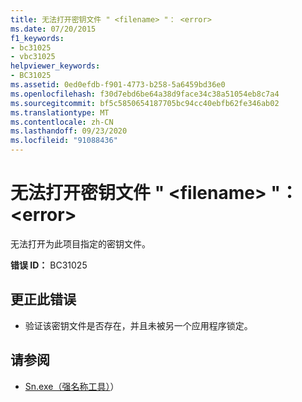 ```yaml
---
title: 无法打开密钥文件 " <filename> "： <error>
ms.date: 07/20/2015
f1_keywords:
- bc31025
- vbc31025
helpviewer_keywords:
- BC31025
ms.assetid: 0ed0efdb-f901-4773-b258-5a6459bd36e0
ms.openlocfilehash: f30d7ebd6be64a38d9face34c38a51054eb8c7a4
ms.sourcegitcommit: bf5c5850654187705bc94cc40ebfb62fe346ab02
ms.translationtype: MT
ms.contentlocale: zh-CN
ms.lasthandoff: 09/23/2020
ms.locfileid: "91088436"
---
```

# <a name="unable-to-open-key-file-filename-error"></a>无法打开密钥文件 " \<filename> "： \<error>

无法打开为此项目指定的密钥文件。  
  
 **错误 ID：** BC31025  
  
## <a name="to-correct-this-error"></a>更正此错误  
  
- 验证该密钥文件是否存在，并且未被另一个应用程序锁定。  
  
## <a name="see-also"></a>请参阅

- [Sn.exe（强名称工具）](../../framework/tools/sn-exe-strong-name-tool.md)）
